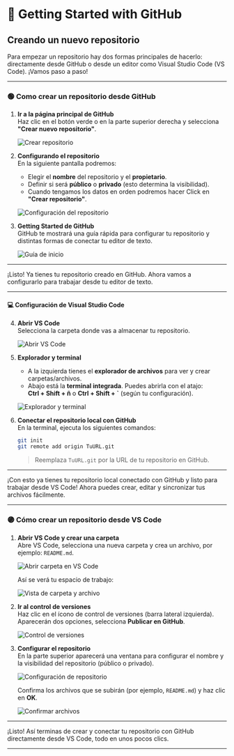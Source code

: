 # 🚀 Getting Started with GitHub

## Creando un nuevo repositorio

Para empezar un repositorio hay dos formas principales de hacerlo: directamente desde GitHub o desde un editor como Visual Studio Code (VS Code). ¡Vamos paso a paso!

---

### 🟢 Como crear un repositorio desde GitHub

1. **Ir a la página principal de GitHub**  
   Haz clic en el botón verde o en la parte superior derecha y selecciona **"Crear nuevo repositorio"**.

   ![Crear repositorio](../Resources/Images/CGit.png)

2. **Configurando el repositorio**  
   En la siguiente pantalla podremos:
   - Elegir el **nombre** del repositorio y el **propietario**.
   - Definir si será **público** o **privado** (esto determina la visibilidad).
   - Cuando tengamos los datos en orden podremos hacer Click en **"Crear repositorio"**.

   ![Configuración del repositorio](../Resources/Images/CGitPag1.png)

3. **Getting Started de GitHub**  
   GitHub te mostrará una guía rápida para configurar tu repositorio y distintas formas de conectar tu editor de texto.

   ![Guía de inicio](../Resources/Images/CGitPag2.png)

---

¡Listo! Ya tienes tu repositorio creado en GitHub. Ahora vamos a configurarlo para trabajar desde tu editor de texto.

---

#### 💻 Configuración de Visual Studio Code

4. **Abrir VS Code**  
   Selecciona la carpeta donde vas a almacenar tu repositorio.

   ![Abrir VS Code](../Resources/Images/CVSCodePag1.png)

5. **Explorador y terminal**  
   - A la izquierda tienes el **explorador de archivos** para ver y crear carpetas/archivos.
   - Abajo está la **terminal integrada**. Puedes abrirla con el atajo:  
     **Ctrl + Shift + ñ** o **Ctrl + Shift + `** (según tu configuración).

   ![Explorador y terminal](../Resources/Images/CVSCodePag2.png)

6. **Conectar el repositorio local con GitHub**  
   En la terminal, ejecuta los siguientes comandos:

   ```bash
   git init
   git remote add origin TuURL.git
   ```

   > Reemplaza `TuURL.git` por la URL de tu repositorio en GitHub.

---

¡Con esto ya tienes tu repositorio local conectado con GitHub y listo para trabajar desde VS Code! Ahora puedes crear, editar y sincronizar tus archivos fácilmente.

---

### 🟣 Cómo crear un repositorio desde VS Code

1. **Abrir VS Code y crear una carpeta**  
   Abre VS Code, selecciona una nueva carpeta y crea un archivo, por ejemplo: `README.md`.

   ![Abrir carpeta en VS Code](../Resources/Images/CVSCodePag1.png)

   Así se verá tu espacio de trabajo:

   ![Vista de carpeta y archivo](../Resources/Images/CVSCodePag3.1.png)

2. **Ir al control de versiones**  
   Haz clic en el ícono de control de versiones (barra lateral izquierda). Aparecerán dos opciones, selecciona **Publicar en GitHub**.

   ![Control de versiones](../Resources/Images/CVSCodePag4.png)

3. **Configurar el repositorio**  
   En la parte superior aparecerá una ventana para configurar el nombre y la visibilidad del repositorio (público o privado).

   ![Configuración de repositorio](../Resources/Images/CVSCodePag4.1.png)

   Confirma los archivos que se subirán (por ejemplo, `README.md`) y haz clic en **OK**.

   ![Confirmar archivos](../Resources/Images/CVSCodePag4.2.png)

---

¡Listo! Así terminas de crear y conectar tu repositorio con GitHub directamente desde VS Code, todo en unos pocos clics.

---

